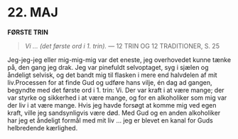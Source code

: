 # 22. MAJ

**FØRSTE TRIN**

> *Vi … (det første ord i 1. trin).*
> — 12 TRIN OG 12 TRADITIONER, S. 25

Jeg-jeg-jeg eller mig-mig-mig var det eneste, jeg overhovedet kunne tænke på, den gang jeg drak. Jeg var pinefuldt selvoptaget, syg i sjælen og åndeligt selvisk, og det bandt mig til flasken i mere end halvdelen af mit liv.Processen for at finde Gud og udføre hans vilje, én dag ad gangen, begyndte med det første ord i 1. trin: Vi. Der var kraft i at være mange; der var styrke og sikkerhed i at være mange, og for en alkoholiker som mig var der liv i at være mange. Hvis jeg havde forsøgt at komme mig ved egen kraft, ville jeg sandsynligvis være død. Med Gud og en anden alkoholiker har jeg et åndeligt formål med mit liv … jeg er blevet en kanal for Guds helbredende kærlighed.
